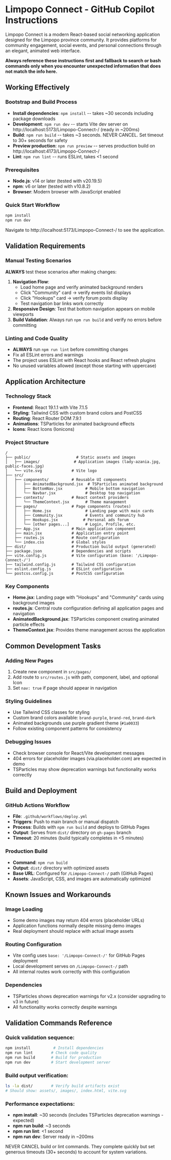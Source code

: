# Limpopo Connect - GitHub Copilot Instructions

Limpopo Connect is a modern React-based social networking application designed for the Limpopo province community. It provides platforms for community engagement, social events, and personal connections through an elegant, animated web interface.

**Always reference these instructions first and fallback to search or bash commands only when you encounter unexpected information that does not match the info here.**

## Working Effectively

### Bootstrap and Build Process
- **Install dependencies**: `npm install` -- takes ~30 seconds including package downloads
- **Development**: `npm run dev` -- starts Vite dev server on http://localhost:5173/Limpopo-Connect-/ (ready in ~200ms)
- **Build**: `npm run build` -- takes ~3 seconds. NEVER CANCEL. Set timeout to 30+ seconds for safety
- **Preview production**: `npm run preview` -- serves production build on http://localhost:4173/Limpopo-Connect-/
- **Lint**: `npm run lint` -- runs ESLint, takes <1 second

### Prerequisites
- **Node.js**: v14 or later (tested with v20.19.5)
- **npm**: v6 or later (tested with v10.8.2)
- **Browser**: Modern browser with JavaScript enabled

### Quick Start Workflow
```bash
npm install
npm run dev
```
Navigate to http://localhost:5173/Limpopo-Connect-/ to see the application.

## Validation Requirements

### Manual Testing Scenarios
**ALWAYS** test these scenarios after making changes:
1. **Navigation Flow**: 
   - Load home page and verify animated background renders
   - Click "Community" card → verify events list displays
   - Click "Hookups" card → verify forum posts display
   - Test navigation bar links work correctly
2. **Responsive Design**: Test that bottom navigation appears on mobile viewports
3. **Build Validation**: Always run `npm run build` and verify no errors before committing

### Linting and Code Quality
- **ALWAYS** run `npm run lint` before committing changes
- Fix all ESLint errors and warnings
- The project uses ESLint with React hooks and React refresh plugins
- No unused variables allowed (except those starting with uppercase)

## Application Architecture

### Technology Stack
- **Frontend**: React 19.1.1 with Vite 7.1.5
- **Styling**: Tailwind CSS with custom brand colors and PostCSS
- **Routing**: React Router DOM 7.9.1
- **Animations**: TSParticles for animated background effects
- **Icons**: React Icons (Ionicons)

### Project Structure
```
/
├── public/                    # Static assets and images
│   ├── images/               # Application images (lady-azania.jpg, public-faces.jpg)
│   └── vite.svg             # Vite logo
├── src/
│   ├── components/          # Reusable UI components
│   │   ├── AnimatedBackground.jsx  # TSParticles animated background
│   │   ├── BottomNav.jsx          # Mobile bottom navigation
│   │   └── Navbar.jsx             # Desktop top navigation
│   ├── contexts/            # React context providers
│   │   └── ThemeContext.jsx       # Theme management
│   ├── pages/               # Page components (routes)
│   │   ├── Home.jsx               # Landing page with main cards
│   │   ├── Community.jsx          # Events and community hub
│   │   ├── Hookups.jsx           # Personal ads forum
│   │   └── [other pages...]       # Login, Profile, etc.
│   ├── App.jsx              # Main application component
│   ├── main.jsx             # Application entry point
│   ├── routes.js            # Route configuration
│   └── index.css            # Global styles
├── dist/                    # Production build output (generated)
├── package.json             # Dependencies and scripts
├── vite.config.js           # Vite configuration (base: '/Limpopo-Connect-/')
├── tailwind.config.js       # Tailwind CSS configuration
├── eslint.config.js         # ESLint configuration
└── postcss.config.js        # PostCSS configuration
```

### Key Components
- **Home.jsx**: Landing page with "Hookups" and "Community" cards using background images
- **routes.js**: Central route configuration defining all application pages and navigation
- **AnimatedBackground.jsx**: TSParticles component creating animated particle effects
- **ThemeContext.jsx**: Provides theme management across the application

## Common Development Tasks

### Adding New Pages
1. Create new component in `src/pages/`
2. Add route to `src/routes.js` with path, component, label, and optional Icon
3. Set `nav: true` if page should appear in navigation

### Styling Guidelines
- Use Tailwind CSS classes for styling
- Custom brand colors available: `brand-purple`, `brand-red`, `brand-dark`
- Animated backgrounds use purple gradient theme (`#1a0033`)
- Follow existing component patterns for consistency

### Debugging Issues
- Check browser console for React/Vite development messages
- 404 errors for placeholder images (via.placeholder.com) are expected in demo
- TSParticles may show deprecation warnings but functionality works correctly

## Build and Deployment

### GitHub Actions Workflow
- **File**: `.github/workflows/deploy.yml`
- **Triggers**: Push to main branch or manual dispatch
- **Process**: Builds with `npm run build` and deploys to GitHub Pages
- **Output**: Serves from `dist/` directory on `gh-pages` branch
- **Timeout**: 20 minutes (build typically completes in <5 minutes)

### Production Build
- **Command**: `npm run build`
- **Output**: `dist/` directory with optimized assets
- **Base URL**: Configured for `/Limpopo-Connect-/` path (GitHub Pages)
- **Assets**: JavaScript, CSS, and images are automatically optimized

## Known Issues and Workarounds

### Image Loading
- Some demo images may return 404 errors (placeholder URLs)
- Application functions normally despite missing demo images
- Real deployment should replace with actual image assets

### Routing Configuration
- Vite config uses `base: '/Limpopo-Connect-/'` for GitHub Pages deployment
- Local development serves on `/Limpopo-Connect-/` path
- All internal routes work correctly with this configuration

### Dependencies
- TSParticles shows deprecation warnings for v2.x (consider upgrading to v3 in future)
- All functionality works correctly despite warnings

## Validation Commands Reference

### Quick validation sequence:
```bash
npm install          # Install dependencies
npm run lint        # Check code quality
npm run build       # Build for production
npm run dev         # Start development server
```

### Build output verification:
```bash
ls -la dist/        # Verify build artifacts exist
# Should show: assets/, images/, index.html, vite.svg
```

### Performance expectations:
- **npm install**: ~30 seconds (includes TSParticles deprecation warnings - expected)
- **npm run build**: ~3 seconds
- **npm run lint**: <1 second
- **npm run dev**: Server ready in ~200ms

NEVER CANCEL build or lint commands. They complete quickly but set generous timeouts (30+ seconds) to account for system variations.